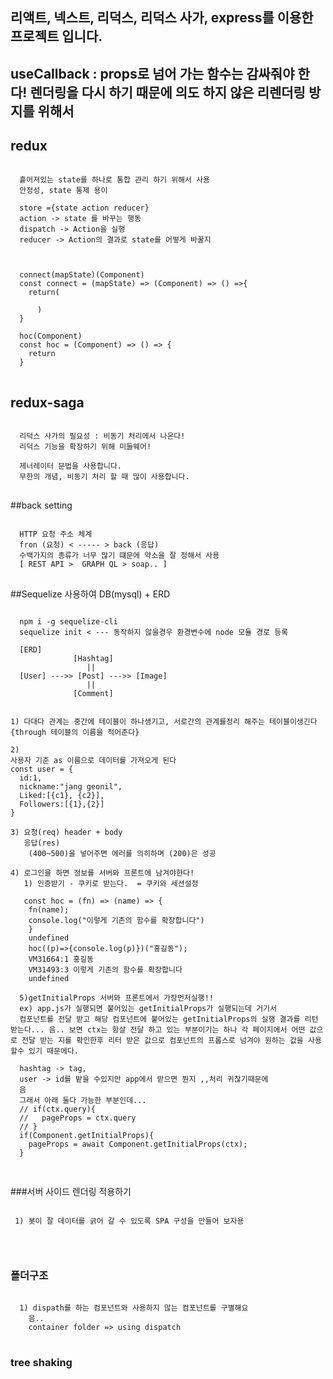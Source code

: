 ## 리액트, 넥스트, 리덕스, 리덕스 사가, express를 이용한 프로젝트 입니다.
## useCallback : props로 넘어 가는 함수는 감싸줘야 한다! 렌더링을 다시 하기 때문에 의도 하지 않은 리렌더링 방지를 위해서
## redux
<pre>
<code>
  흩어져있는 state를 하나로 통합 관리 하기 위해서 사용
  안정성, state 통제 용이

  store ={state action reducer}
  action -> state 를 바꾸는 행동
  dispatch -> Action을 실행
  reducer -> Action의 결과로 state를 어떻게 바꿀지



  connect(mapState)(Component)
  const connect = (mapState) => (Component) => () =>{
    return(
        <Component props={mapState}/>
      )
  }

  hoc(Component)
  const hoc = (Component) => () => {
    return <Component hello="I am users"/>
  }
</code>
</pre>
## redux-saga
<pre>
<code>
  리덕스 사가의 필요성 : 비동기 처리에서 나온다!
  리덕스 기능을 확장하기 위해 미들웨어!

  제너레이터 문법을 사용합니다.
  무한의 개념, 비동기 처리 할 때 많이 사용합니다.
</code>
</pre>

##back setting
<pre>
<code>
  HTTP 요청 주소 체계
  fron (요청) < ----- > back (응답)
  수백가지의 종류가 너무 많기 떄문에 약소을 잘 정해서 사용
  [ REST API >  GRAPH QL > soap.. ]
</code>
</pre>

##Sequelize 사용하여 DB(mysql) + ERD
<pre>
<code>
  npm i -g sequelize-cli
  sequelize init < --- 동작하지 않을경우 환경변수에 node 모듈 경로 등록

  [ERD]
              [Hashtag]
                 ||
  [User] --->> [Post] --->> [Image]
                 ||
              [Comment]


1) 다대다 관계는 중간에 테이블이 하나생기고, 서로간의 관계를정리 해주는 테이블이생긴다 {through 테이블의 이름을 적어준다}

2)
사용자 기준 as 이름으로 데이터를 가져오게 된다
const user = {
  id:1,
  nickname:"jang geonil",
  Liked:[{c1}, {c2}],
  Followers:[{1},{2}]
}

3) 요청(req) header + body
   응답(res)
    (400~500)을 넣어주면 에러를 의히하며 (200)은 성공

4) 로그인을 하면 정보를 서버와 프론트에 남겨야한다!
   1) 인증받기 - 쿠키로 받는다.  = 쿠키와 세션설정

   const hoc = (fn) => (name) => {
  	fn(name);
  	console.log("이렇게 기존의 함수를 확장합니다")
    }
    undefined
    hoc((p)=>{console.log(p)})("홍길동");
    VM31664:1 홍길동
    VM31493:3 이렇게 기존의 함수를 확장합니다
    undefined

  5)getInitialProps 서버와 프론트에서 가장먼저실행!!
  ex) app.js가 실행되면 붙어있는 getInitialProps가 실행되는데 거기서
  컴포넌트를 전달 받고 해당 컴포넌트에 붙어있는 getInitialProps의 실행 결과를 리턴 받는다... 음.. 보면 ctx는 항살 전달 하고 있는 부분이기는 하나 각 페이지에서 어떤 값으로 전달 받는 지를 확인한후 리터 받은 값으로 컴포넌트의 프롭스로 넘겨야 원하는 값을 사용할수 있기 때문에다.

  hashtag -> tag,
  user -> id를 밭을 수있지만 app에서 받으면 뭔지 ,,처리 귀찮기때문에
  음
  그래서 아래 둘다 가능한 부분인데...
  // if(ctx.query){
  //   pageProps = ctx.query
  // }
  if(Component.getInitialProps){
    pageProps = await Component.getInitialProps(ctx);
  }

</code>
</pre>


###서버 사이드 렌더링 적용하기
<pre>
<code>
 1) 봇이 잘 데이터를 긁어 갈 수 있도록 SPA 구성을 만들어 보자용


</code>
</pre>

### 폴더구조
<pre>
<code>
  1) dispath를 하는 컴포넌트와 사용하지 않는 컴포넌트를 구별해요
    음..
    container folder => using dispatch
</code>
</pre>

### tree shaking
